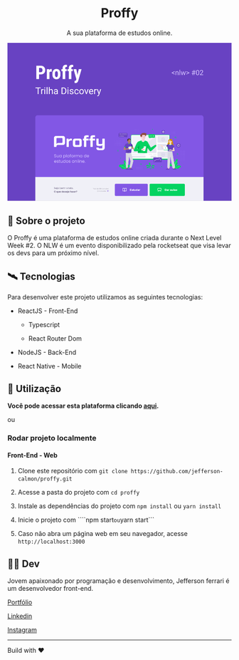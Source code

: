 <div align="center">
    <h1>Proffy</h1>
    <p>A sua plataforma de estudos online.</p>
    <img src="./images-readme/capa.png">
</div>


## :book: Sobre o projeto

O Proffy é uma plataforma de estudos online criada durante o Next Level Week #2. O NLW é um evento disponibilizado pela rocketseat que visa levar os devs para um próximo nível.


## :artificial_satellite: Tecnologias

Para desenvolver este projeto utilizamos as seguintes tecnologias:

- ReactJS - Front-End
    - Typescript

    - React Router Dom

- NodeJS - Back-End

- React Native - Mobile


## :rocket: Utilização

**Você pode acessar esta plataforma clicando [aqui]().**

ou

### Rodar projeto localmente

#### Front-End - Web

1. Clone este repositório com ```git clone https://github.com/jefferson-calmon/proffy.git```

1. Acesse a pasta do projeto com ```cd proffy```

1. Instale as dependências do projeto com ```npm install``` ou ```yarn install```

1. Inicie o projeto com ````npm start``` ou ```yarn start```

5. Caso não abra um página web em seu navegador, acesse ```http://localhost:3000```


## :technologist: Dev

Jovem apaixonado por programação e desenvolvimento, Jefferson ferrari é um desenvolvedor front-end.


[Portfólio](https://jefferson-calmon.github.io)

[Linkedin](https://www.linkedin.com/in/jefferson-f-b24248191/)

[Instagram](https://instagram.com/jeffz1_)

---

Build with :heart: